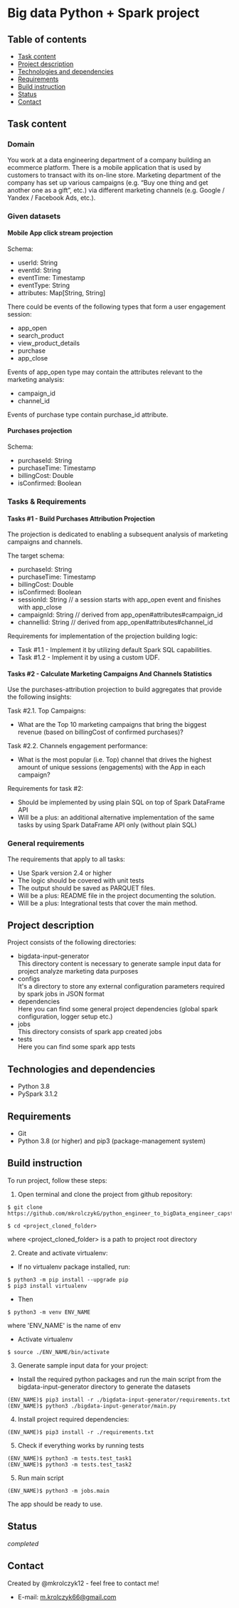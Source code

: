 # Big data Python + Spark project

## Table of contents
- [Task content](#task-content)
- [Project description](#project-description)
- [Technologies and dependencies](#technologies-and-dependencies)
- [Requirements](#requirements)
- [Build instruction](#build-instruction)
- [Status](#status)
- [Contact](#contact)

## Task content
### Domain
You work at a data engineering department of a company building an ecommerce platform. There is a mobile application that
is used by customers to transact with its on-line store. Marketing department of the company has set up various campaigns
(e.g. “Buy one thing and get another one as a gift”, etc.)  via different marketing channels (e.g. Google / Yandex / Facebook Ads,
etc.).

###  Given datasets
####  Mobile App click stream projection

Schema:
* userId: String
* eventId: String
* eventTime: Timestamp
* eventType: String
* attributes: Map[String, String]

There could be events of the following types that form a user engagement session:

* app_open 
* search_product 
* view_product_details 
* purchase 
* app_close

Events of app_open type may contain the attributes relevant to the marketing analysis:
* campaign_id
* channel_id

Events of purchase type contain purchase_id attribute.

####  Purchases projection

Schema:
* purchaseId: String
* purchaseTime: Timestamp
* billingCost: Double
* isConfirmed: Boolean

### Tasks & Requirements

####  Tasks #1 - Build Purchases Attribution Projection

The projection is dedicated to enabling a subsequent analysis of marketing campaigns and channels. <br />

The target schema:

* purchaseId: String
* purchaseTime: Timestamp
* billingCost: Double
* isConfirmed: Boolean
* sessionId: String // a session starts with app_open event and finishes with app_close
* campaignId: String  // derived from app_open#attributes#campaign_id
* channelIid: String    // derived from app_open#attributes#channel_id

Requirements for implementation of the projection building logic: <br />

* Task #1.1 - Implement it by utilizing default Spark SQL capabilities. <br />
* Task #1.2 - Implement it by using a custom UDF. <br />

####  Tasks #2 - Calculate Marketing Campaigns And Channels Statistics

Use the purchases-attribution projection to build aggregates that provide the following insights: <br />

Task #2.1. Top Campaigns:
* What are the Top 10 marketing campaigns that bring the biggest revenue (based on billingCost of confirmed purchases)? <br />

Task #2.2. Channels engagement performance:
* What is the most popular (i.e. Top) channel that drives the highest amount of unique sessions (engagements)  with the App in each campaign? <br />

Requirements for task #2:

* Should be implemented by using plain SQL on top of Spark DataFrame API
* Will be a plus: an additional alternative implementation of the same tasks by using Spark DataFrame API only (without plain SQL)

### General requirements

The requirements that apply to all tasks:

* Use Spark version 2.4 or higher
* The logic should be covered with unit tests
* The output should be saved as PARQUET files.
* Will be a plus: README file in the project documenting the solution.
* Will be a plus: Integrational tests that cover the main method.

## Project description
Project consists of the following directories: <br />
* bigdata-input-generator <br />
  This directory content is necessary to generate sample input data for project analyze marketing data purposes
* configs <br />
  It's a directory to store any external configuration parameters required by spark jobs in JSON format
* dependencies <br />
  Here you can find some general project dependencies (global spark configuration, logger setup etc.)
* jobs <br />
  This directory consists of spark app created jobs
* tests <br />
  Here you can find some spark app tests
  
## Technologies and dependencies
* Python 3.8
* PySpark 3.1.2

## Requirements
* Git
* Python 3.8 (or higher) and pip3 (package-management system)

## Build instruction
To run project, follow these steps: <br />
1. Open terminal and clone the project from github repository:
```
$ git clone https://github.com/mkrolczykG/python_engineer_to_bigData_engineer_capstone_project1.git
```
```
$ cd <project_cloned_folder>
```
where <project_cloned_folder> is a path to project root directory <br />

2. Create and activate virtualenv: <br />
* If no virtualenv package installed, run:
```
$ python3 -m pip install --upgrade pip
$ pip3 install virtualenv
```   
* Then
```
$ python3 -m venv ENV_NAME
```
where 'ENV_NAME' is the name of env
* Activate virtualenv
```
$ source ./ENV_NAME/bin/activate
```

3. Generate sample input data for your project:
* Install the required python packages and run the main script from the bigdata-input-generator directory to generate 
the datasets
```
(ENV_NAME)$ pip3 install -r ./bigdata-input-generator/requirements.txt
(ENV_NAME)$ python3 ./bigdata-input-generator/main.py
```

4. Install project required dependencies:
```
(ENV_NAME)$ pip3 install -r ./requirements.txt
```

5. Check if everything works by running tests
```
(ENV_NAME)$ python3 -m tests.test_task1
(ENV_NAME)$ python3 -m tests.test_task2
```
5. Run main script
```
(ENV_NAME)$ python3 -m jobs.main
```
The app should be ready to use.

## Status

_completed_


## Contact

Created by @mkrolczyk12 - feel free to contact me!

- E-mail: m.krolczyk66@gmail.com
